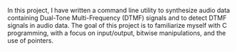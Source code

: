 In this project, I have written a command line utility to synthesize audio
data containing Dual-Tone Multi-Frequency (DTMF) signals and to detect DTMF
signals in audio data.
The goal of this project is to familiarize myself with C programming,
with a focus on input/output, bitwise manipulations, and the use of pointers.
